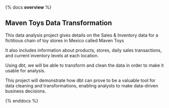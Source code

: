 {% docs __overview__ %}

## Maven Toys Data Transformation

This data analysis project gives details on the Sales & Inventory data for a fictitious chain of toy stores in Mexico called Maven Toys

It also includes information about products, stores, daily sales transactions, and current inventory levels at each location.

Using dbt, we will be able to transform and clean the data in order to make it usable for analysis. 


This project will demonstrate how dbt can prove to be a valuable tool for data cleaning and transformations, enabling analysts to make data-driven business decisions.


{% enddocs %}
